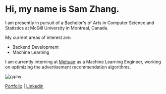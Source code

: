# Hi, my name is Sam Zhang.

I am presently in pursuit of a Bachelor's of Arts in Computer Science and Statistics at McGill University in Montreal, Canada.

My current areas of interest are:
- Backend Development
- Machine Learning

I am currently interning at [Meituan](https://about.meituan.com/) as a Machine Learning Engineer, working on optimizing the advertisement recommendation algorithms. 


<!-- <p align="center"> -->
![giphy](https://user-images.githubusercontent.com/112342947/211696244-99ea8b58-8605-496d-9046-6fd395437628.gif)
<!-- </p> -->

<a href="https://cs.mcgill.ca/~szhang139">Portfolio</a> | <a href="https://www.linkedin.com/in/zhang-sam/">Linkedin</a>

